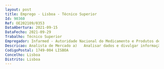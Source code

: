 ```yaml
--- 
layout: post
title: Emprego - Lisboa - Técnico Superior
Id: 90360
Ref: OE202109/0353
DataAbertura: 2021-09-15
DataFecho: 2021-09-29
Trabalho: Técnico Superior
Empregador: Infarmed - Autoridade Nacional do Medicamento e Produtos de Saúde, I.P.
Descricao: Analista de Mercado a)	Analisar dados e divulgar informação sobre o comportamento do mercado e a utilização de medicamentos e dispositivos médicos  b)	Avaliar o impacto económico de propostas de medidas de política e monitorizar as medidas de política já implementadas  c)	Participar na análise e elaboração de propostas de medidas conducentes à gestão eficiente dos medicamentos e produtos de saúde.
CodigoPostal: 1749-004 LISBOA
Concelho: Lisboa
Distrito: Lisboa
--- 
```


